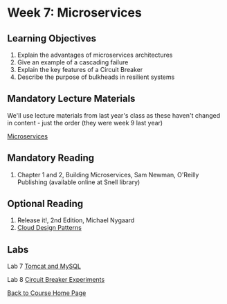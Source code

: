 # Week 7: Microservices

## Learning Objectives
1. Explain the advantages of microservices architectures
1. Give an example of a cascading failure
1. Explain the key features of a Circuit Breaker
1. Describe the purpose of bulkheads in resilient systems

## Mandatory Lecture Materials
We'll use lecture materials from last year's class as these haven't changed in content - just the order (they were week 9 last year)

[Microservices](https://northeastern.hosted.panopto.com/Panopto/Pages/Viewer.aspx?id=80e8535b-1f86-4c0c-b4e6-ab9100dda93c)

## Mandatory Reading
1. Chapter 1 and 2, Building Microservices, Sam Newman, O'Reilly Publishing (available online at Snell library)

## Optional Reading
1. Release it!, 2nd Edition, Michael Nygaard
1. [Cloud Design Patterns](https://docs.microsoft.com/en-us/azure/architecture/patterns/)

## Labs
Lab 7 [Tomcat and MySQL](https://gortonator.github.io/bsds-6650/labs/lab-7)

Lab 8 [Circuit Breaker Experiments](https://gortonator.github.io/bsds-6650/labs/lab-8)

[Back to Course Home Page](https://gortonator.github.io/bsds-6650/)